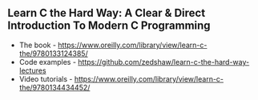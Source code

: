 ## Learn C the Hard Way: A Clear & Direct Introduction To Modern C Programming
* The book - https://www.oreilly.com/library/view/learn-c-the/9780133124385/
* Code examples - https://github.com/zedshaw/learn-c-the-hard-way-lectures
* Video tutorials - https://www.oreilly.com/library/view/learn-c-the/9780134434452/
